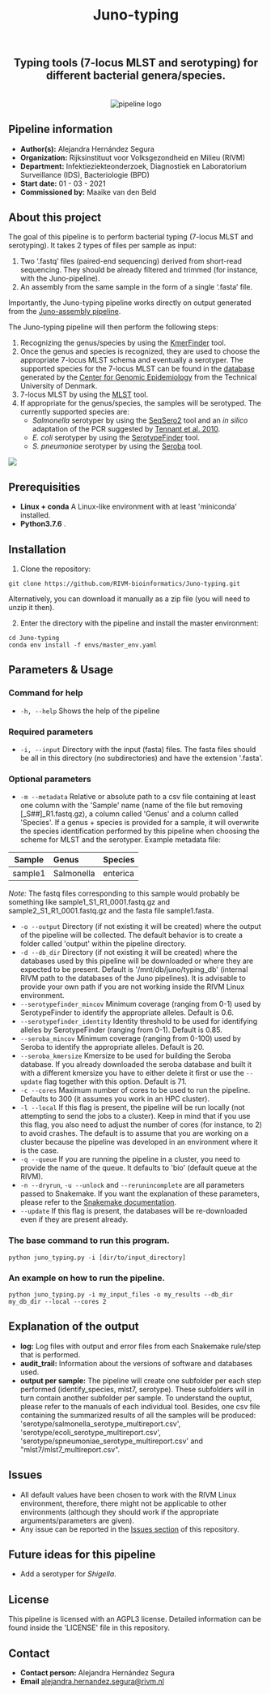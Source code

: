 <div align="center">
    <h1>Juno-typing</h1>
    <br />
    <h2>Typing tools (7-locus MLST and serotyping) for different bacterial genera/species.</h2>
    <br />
    <img src="https://via.placeholder.com/150" alt="pipeline logo">
</div>

## Pipeline information

* **Author(s):**            Alejandra Hernández Segura
* **Organization:**         Rijksinstituut voor Volksgezondheid en Milieu (RIVM)
* **Department:**           Infektieziekteonderzoek, Diagnostiek en Laboratorium Surveillance (IDS), Bacteriologie (BPD)
* **Start date:**           01 - 03 - 2021
* **Commissioned by:**      Maaike van den Beld

## About this project

The goal of this pipeline is to perform bacterial typing (7-locus MLST and serotyping). It takes 2 types of files per sample as input:
1. Two ‘.fastq’ files (paired-end sequencing) derived from short-read sequencing. They should be already filtered and trimmed (for instance, with the Juno-pipeline).
2. An assembly from the same sample in the form of a single ‘.fasta’ file.

Importantly, the Juno-typing pipeline works directly on output generated from the [Juno-assembly pipeline](https://github.com/AleSR13/Juno_pipeline).

The Juno-typing pipeline will then perform the following steps:  

1. Recognizing the genus/species by using the [KmerFinder](https://bitbucket.org/genomicepidemiology/kmerfinder/src/master/) tool. 
2. Once the genus and species is recognized, they are used to choose the appropriate 7-locus MLST schema and eventually a serotyper. The supported species for the 7-locus MLST can be found in the [database](https://bitbucket.org/genomicepidemiology/mlst_db/src/master/) generated by the [Center for Genomic Epidemiology](http://genomicepidemiology.org/) from the Technical University of Denmark.
3. 7-locus MLST by using the [MLST](https://bitbucket.org/genomicepidemiology/mlst/src/master/) tool.
4. If appropriate for the genus/species, the samples will be serotyped. The currently supported species are:
    - _Salmonella_ serotyper by using the [SeqSero2](https://journals.asm.org/doi/10.1128/aem.01746-19?permanently=true&) tool and an _in silico_ adaptation of the PCR suggested by [Tennant et al. 2010](https://journals.plos.org/plosntds/article?id=10.1371/journal.pntd.0000621).
    - _E. coli_ serotyper by using the [SerotypeFinder](https://bitbucket.org/genomicepidemiology/serotypefinder/src/master/) tool.
    - _S. pneumoniae_ serotyper by using the [Seroba](https://github.com/sanger-pathogens/seroba) tool.

![](files/DAG.svg)

## Prerequisities

* **Linux + conda** A Linux-like environment with at least 'miniconda' installed. 
* **Python3.7.6** .


## Installation

1. Clone the repository:

```
git clone https://github.com/RIVM-bioinformatics/Juno-typing.git
```
Alternatively, you can download it manually as a zip file (you will need to unzip it then).

2. Enter the directory with the pipeline and install the master environment:

```
cd Juno-typing
conda env install -f envs/master_env.yaml
```

## Parameters & Usage

### Command for help

* ```-h, --help``` Shows the help of the pipeline

### Required parameters

* ```-i, --input``` Directory with the input (fasta) files. The fasta files should be all in this directory (no subdirectories) and have the extension '.fasta'. 

### Optional parameters

* `-m --metadata` Relative or absolute path to a csv file containing at least one column with the 'Sample' name (name of the file but removing [_S##]_R1.fastq.gz), a column called 'Genus' and a column called 'Species'. If a genus + species is provided for a sample, it will overwrite the species identification performed by this pipeline when choosing the scheme for MLST and the serotyper. Example metadata file:

| __Sample__ | __Genus__ | __Species__ |
| :---: | :--- | :--- |
| sample1 | Salmonella | enterica |

*Note:* The fastq files corresponding to this sample would probably be something like sample1_S1_R1_0001.fastq.gz and sample2_S1_R1_0001.fastq.gz and the fasta file sample1.fasta.

* ```-o --output``` Directory (if not existing it will be created) where the output of the pipeline will be collected. The default behavior is to create a folder called 'output' within the pipeline directory. 
* ```-d --db_dir``` Directory (if not existing it will be created) where the databases used by this pipeline will be downloaded or where they are expected to be present. Default is '/mnt/db/juno/typing_db' (internal RIVM path to the databases of the Juno pipelines). It is advisable to provide your own path if you are not working inside the RIVM Linux environment.
* `--serotypefinder_mincov` Minimum coverage (ranging from 0-1) used by SerotypeFinder to identify the appropriate alleles. Default is 0.6.
* `--serotypefinder_identity` Identity threshold to be used for identifying alleles by SerotypeFinder (ranging from 0-1). Default is 0.85.
* `--seroba_mincov` Minimum coverage (ranging from 0-100) used by Seroba to identify the appropriate alleles. Default is 20.
* `--seroba_kmersize` Kmersize to be used for building the Seroba database. If you already downloaded the seroba database and built it with a different kmersize you have to either delete it first or use the `--update` flag together with this option. Default is 71.
* ```-c --cores```  Maximum number of cores to be used to run the pipeline. Defaults to 300 (it assumes you work in an HPC cluster).
* ```-l --local```  If this flag is present, the pipeline will be run locally (not attempting to send the jobs to a cluster). Keep in mind that if you use this flag, you also need to adjust the number of cores (for instance, to 2) to avoid crashes. The default is to assume that you are working on a cluster because the pipeline was developed in an environment where it is the case.
* ```-q --queue```  If you are running the pipeline in a cluster, you need to provide the name of the queue. It defaults to 'bio' (default queue at the RIVM). 
* ```-n --dryrun```, ```-u --unlock``` and ```--rerunincomplete``` are all parameters passed to Snakemake. If you want the explanation of these parameters, please refer to the [Snakemake documentation](https://snakemake.readthedocs.io/en/stable/).
* `--update` If this flag is present, the databases will be re-downloaded even if they are present already.

### The base command to run this program. 

```
python juno_typing.py -i [dir/to/input_directory] 
```

### An example on how to run the pipeline.

```
python juno_typing.py -i my_input_files -o my_results --db_dir my_db_dir --local --cores 2
```

## Explanation of the output

* **log:** Log files with output and error files from each Snakemake rule/step that is performed. 
* **audit_trail:** Information about the versions of software and databases used.
* **output per sample:** The pipeline will create one subfolder per each step performed (identify_species, mlst7, serotype). These subfolders will in turn contain another subfolder per sample. To understand the ouptut, please refer to the manuals of each individual tool. Besides, one csv file containing the summarized results of all the samples will be produced: 'serotype/salmonella_serotype_multireport.csv', 'serotype/ecoli_serotype_multireport.csv', 'serotype/spneumoniae_serotype_multireport.csv' and "mlst7/mlst7_multireport.csv".
        
## Issues  

* All default values have been chosen to work with the RIVM Linux environment, therefore, there might not be applicable to other environments (although they should work if the appropriate arguments/parameters are given).
* Any issue can be reported in the [Issues section](https://github.com/RIVM-bioinformatics/Juno-typing/issues) of this repository.

## Future ideas for this pipeline

* Add a serotyper for _Shigella_.

## License
This pipeline is licensed with an AGPL3 license. Detailed information can be found inside the 'LICENSE' file in this repository.

## Contact
* **Contact person:**       Alejandra Hernández Segura
* **Email**                 alejandra.hernandez.segura@rivm.nl
